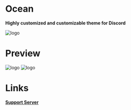 # Ocean
**Highly customized and customizable theme for Discord**

![logo](https://cdn.discordapp.com/attachments/468141324906921984/874986058562043984/background.png)

# Preview
![logo](https://cdn.discordapp.com/attachments/468141324906921984/875293866130014258/unknown.png)
![logo](https://cdn.discordapp.com/attachments/468141324906921984/875293914481950730/unknown.png)

# Links 
**[Support Server](https://dsc.gg/devevil)**


